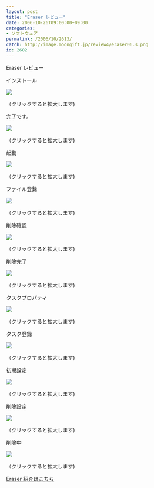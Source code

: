 ```yaml
---
layout: post
title: "Eraser レビュー"
date: 2006-10-26T09:00:00+09:00
categories:
- ソフトウェア
permalink: /2006/10/2613/
catch: http://image.moongift.jp/review4/eraser06.s.png
id: 2602
---
```

Eraser レビュー  
<!--more-->

インストール

  

[![](http://image.moongift.jp/review4/eraser01.s.png)](http://image.moongift.jp/review4/eraser01.png)  
  
（クリックすると拡大します)

  

完了です。

  

[![](http://image.moongift.jp/review4/eraser02.s.png)](http://image.moongift.jp/review4/eraser02.png)  
  
（クリックすると拡大します)

  

起動

  

[![](http://image.moongift.jp/review4/eraser03.s.png)](http://image.moongift.jp/review4/eraser03.png)  
  
（クリックすると拡大します)

  

ファイル登録

  

[![](http://image.moongift.jp/review4/eraser04.s.png)](http://image.moongift.jp/review4/eraser04.png)  
  
（クリックすると拡大します)

  

削除確認

  

[![](http://image.moongift.jp/review4/eraser05.s.png)](http://image.moongift.jp/review4/eraser05.png)  
  
（クリックすると拡大します)

  

削除完了

  

[![](http://image.moongift.jp/review4/eraser06.s.png)](http://image.moongift.jp/review4/eraser06.png)  
  
（クリックすると拡大します)

  

タスクプロパティ

  

[![](http://image.moongift.jp/review4/eraser07.s.png)](http://image.moongift.jp/review4/eraser07.png)  
  
（クリックすると拡大します)

  

タスク登録

  

[![](http://image.moongift.jp/review4/eraser08.s.png)](http://image.moongift.jp/review4/eraser08.png)  
  
（クリックすると拡大します)

  

初期設定

  

[![](http://image.moongift.jp/review4/eraser09.s.png)](http://image.moongift.jp/review4/eraser09.png)  
  
（クリックすると拡大します)

  

削除設定

  

[![](http://image.moongift.jp/review4/eraser10.s.png)](http://image.moongift.jp/review4/eraser10.png)  
  
（クリックすると拡大します)

  

削除中

  

[![](http://image.moongift.jp/review4/eraser12.s.png)](http://image.moongift.jp/review4/eraser12.png)  
  
（クリックすると拡大します)

  

[Eraser 紹介はこちら](http://oss.moongift.jp/intro/i-2612.html)

